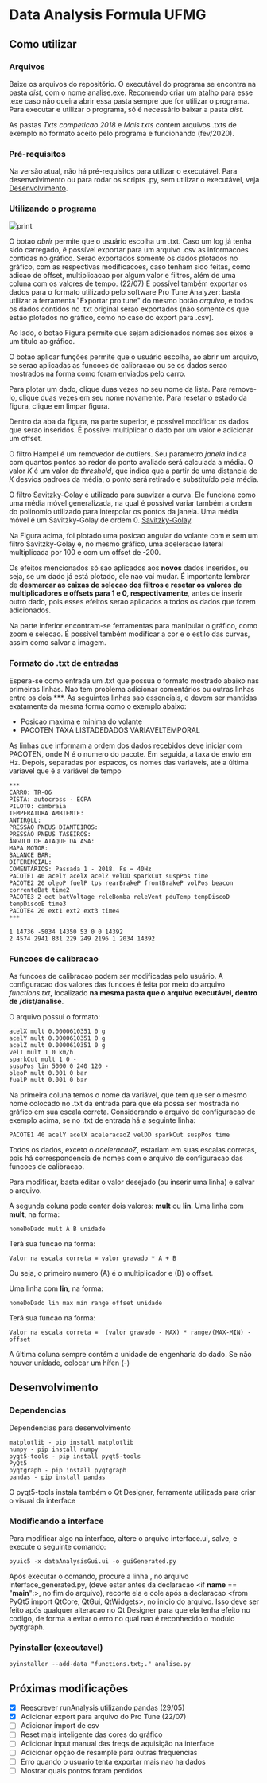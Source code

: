 # Data Analysis Formula UFMG
## Como utilizar
### Arquivos

Baixe os arquivos do repositório. O executável do programa se encontra na pasta *dist*, com o nome analise.exe. Recomendo criar um atalho para esse .exe caso não queira abrir essa pasta sempre que for utilizar o programa. Para executar e utilizar o programa, só é necessário baixar a pasta *dist*.

As pastas *Txts competicao 2018* e *Mais txts* contem arquivos .txts de exemplo no formato aceito pelo programa e funcionando (fev/2020).
### Pré-requisitos

Na versão atual, não há pré-requisitos para utilizar o executável. Para desenvolvimento ou para rodar os scripts .py, sem utilizar o executável, veja [Desenvolvimento](#desenvolvimento).

### Utilizando o programa

![print](/images/print.png)

O botao *abrir* permite que o usuário escolha um .txt. Caso um log já tenha sido carregado, é possível exportar para um arquivo .csv as informacoes contidas no gráfico. Serao exportados somente os dados plotados no gráfico, com as respectivas modificacoes, caso tenham sido feitas, como adicao de offset, multiplicacao por algum valor e filtros, além de uma coluna com os valores de tempo. (22/07) É possível também exportar os dados para o formato utilizado pelo software Pro Tune Analyzer: basta utilizar a ferramenta "Exportar pro tune" do mesmo botão *arquivo*, e todos os dados contidos no .txt original serao exportados (não somente os que estão plotados no gráfico, como no caso do export para .csv).

Ao lado, o botao Figura permite que sejam adicionados nomes aos eixos e um título ao gráfico.

O botao aplicar funções permite que o usuário escolha, ao abrir um arquivo, se serao aplicadas as funcoes de calibracao ou se os dados serao mostrados na forma como foram enviados pelo carro.

Para plotar um dado, clique duas vezes no seu nome da lista. Para remove-lo, clique duas vezes em seu nome novamente. Para resetar o estado da figura, clique em limpar figura.

Dentro da aba da figura, na parte superior, é possível modificar os dados que serao inseridos. É possível multiplicar o dado por um valor e adicionar um offset.

O filtro Hampel é um removedor de outliers. Seu parametro *janela* indica com quantos pontos ao redor do ponto avaliado será calculada a média. O valor *K* é um valor de *threshold*, que indica que a partir de uma distancia de *K* desvios padroes da média, o ponto será retirado e substituído pela média.

O filtro Savitzky-Golay é utilizado para suavizar a curva. Ele funciona como uma média móvel generalizada, na qual é possível variar também a ordem do polinomio utilizado para interpolar os pontos da janela. Uma média móvel é um Savitzky-Golay de ordem 0. [Savitzky-Golay](https://en.wikipedia.org/wiki/Savitzky%E2%80%93Golay_filter/).

Na Figura acima, foi plotado uma posicao angular do volante com e sem um filtro Savitzky-Golay e, no mesmo gráfico, uma aceleracao lateral multiplicada por 100 e com um offset de -200.

Os efeitos mencionados só sao aplicados aos **novos** dados inseridos, ou seja, se um dado já está plotado, ele nao vai mudar. É importante lembrar de **desmarcar as caixas de selecao dos filtros e resetar os valores de multiplicadores e offsets para 1 e 0, respectivamente**, antes de inserir outro dado, pois esses efeitos serao aplicados a todos os dados que forem adicionados.

Na parte inferior encontram-se ferramentas para manipular o gráfico, como zoom  e selecao. É possível também modificar a cor e o estilo das curvas, assim como salvar a imagem.

### Formato do .txt de entradas

Espera-se como entrada um .txt que possua o formato mostrado abaixo nas primeiras linhas.
Nao tem problema adicionar comentários ou outras linhas entre os dois \*\*\*.
As seguintes linhas sao essenciais, e devem ser mantidas exatamente da mesma forma como o exemplo abaixo:
 -  Posicao maxima e minima do volante
 - PACOTEN TAXA LISTADEDADOS VARIAVELTEMPORAL

As linhas que informam a ordem dos dados recebidos deve iniciar com PACOTEN, onde N é o numero do pacote. Em seguida, a taxa de envio em Hz. Depois, separadas por espacos, os nomes das variaveis, até a última variavel que é a variável de tempo

```
***
CARRO: TR-06
PISTA: autocross - ECPA
PILOTO: cambraia
TEMPERATURA AMBIENTE:
ANTIROLL:
PRESSÃO PNEUS DIANTEIROS:
PRESSÃO PNEUS TASEIROS:
ÂNGULO DE ATAQUE DA ASA:
MAPA MOTOR:
BALANCE BAR:
DIFERENCIAL:
COMENTÁRIOS: Passada 1 - 2018. Fs = 40Hz
PACOTE1 40 acelY acelX acelZ velDD sparkCut suspPos time
PACOTE2 20 oleoP fuelP tps rearBrakeP frontBrakeP volPos beacon correnteBat time2
PACOTE3 2 ect batVoltage releBomba releVent pduTemp tempDiscoD tempDiscoE time3
PACOTE4 20 ext1 ext2 ext3 time4
***

1 14736 -5034 14350 53 0 0 14392
2 4574 2941 831 229 249 2196 1 2034 14392
```
### Funcoes de calibracao

As funcoes de calibracao podem ser modificadas pelo usuário. A configuracao dos valores das funcoes é feita por meio do arquivo *functions.txt*, localizado **na mesma pasta que o arquivo executável, dentro de /dist/analise**.

O arquivo possui o formato:
```
acelX mult 0.0000610351 0 g
acelY mult 0.0000610351 0 g
acelZ mult 0.0000610351 0 g
velT mult 1 0 km/h
sparkCut mult 1 0 -
suspPos lin 5000 0 240 120 -
oleoP mult 0.001 0 bar
fuelP mult 0.001 0 bar
```
Na primeira coluna temos o nome da variável, que tem que ser o mesmo nome colocado no .txt da entrada para que ela possa ser mostrada no gráfico em sua escala correta. Considerando o arquivo de configuracao de exemplo acima, se no .txt de entrada há a seguinte linha:
```
PACOTE1 40 acelY acelX aceleracaoZ velDD sparkCut suspPos time
```
Todos os dados, exceto o *aceleracaoZ*, estariam em suas escalas corretas, pois há correspondencia de nomes com o arquivo de configuracao das funcoes de calibracao.

Para modificar, basta editar o valor desejado (ou inserir uma linha) e salvar o arquivo.

A segunda coluna pode conter dois valores: **mult** ou **lin**. Uma linha com **mult**, na forma:
```
nomeDoDado mult A B unidade
```
Terá sua funcao na forma:
```
Valor na escala correta = valor gravado * A + B
```
Ou seja, o primeiro numero (A) é o multiplicador e (B) o offset.

Uma linha com **lin**, na forma:
```
nomeDoDado lin max min range offset unidade
```
Terá sua funcao na forma:
```
Valor na escala correta =  (valor gravado - MAX) * range/(MAX-MIN) - offset
```
A última coluna sempre contém a unidade de engenharia do dado. Se não houver unidade, colocar um hífen (-)
## Desenvolvimento
### Dependencias
Dependencias para desenvolvimento

```
matplotlib - pip install matplotlib
numpy - pip install numpy
pyqt5-tools - pip install pyqt5-tools
PyQt5
pyqtgraph - pip install pyqtgraph
pandas - pip install pandas
```

O pyqt5-tools instala também o Qt Designer, ferramenta utilizada para criar o visual da interface

### Modificando a interface

Para modificar algo na interface, altere o arquivo interface.ui, salve, e execute o seguinte comando:

```
pyuic5 -x dataAnalysisGui.ui -o guiGenerated.py
```

Após executar o comando, procure a linha <from pyqtgraph import PlotWidget>, no arquivo interface_generated.py,
(deve estar antes da declaracao <if __name__ == "__main__":>, no fim do arquivo), recorte ela e cole após a
declaracao <from PyQt5 import QtCore, QtGui, QtWidgets>, no inicio do arquivo. Isso deve ser feito após qualquer
alteracao no Qt Designer para que ela tenha efeito no codigo, de forma a evitar o erro no qual nao é reconhecido o modulo pyqtgraph.

### Pyinstaller (executavel)
```
pyinstaller --add-data "functions.txt;." analise.py
```
## Próximas modificações
- [x] Reescrever runAnalysis utilizando pandas (29/05)
- [X] Adicionar export para arquivo do Pro Tune (22/07)
- [ ] Adicionar import de csv
- [ ] Reset mais inteligente das cores do gráfico
- [ ] Adicionar input manual das freqs de aquisição na interface
- [ ] Adicionar opção de resample para outras frequencias
- [ ] Erro quando o usuario tenta exportar mais nao ha dados
- [ ] Mostrar quais pontos foram perdidos
